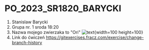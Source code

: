 # PO_2023_SR1820_BARYCKI
1.  Stanislaw Barycki
2.  Grupa nr. 1 sroda 18:20
3.  Nazwa mojego zwierzaka to "Ori" ![text](https://static.wikia.nocookie.net/oriandtheblindforest/images/d/da/InventoryDashIcon.png/revision/latest?cb=20171107165115){width=100 height=100}
4.  Link do ćwiczeń https://gitexercises.fracz.com/exercise/change-branch-history

